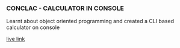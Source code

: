 ### CONCLAC - CALCULATOR IN CONSOLE

Learnt about object oriented programming and created a CLI based calculator on console

[live link](https://crework-assignments.vercel.app/week8/index.html)
